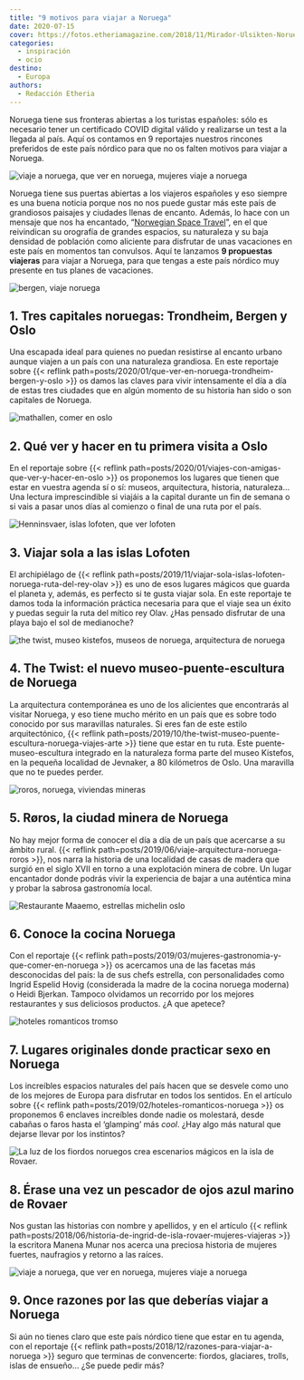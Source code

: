 ```yaml
---
title: "9 motivos para viajar a Noruega"
date: 2020-07-15
cover: https://fotos.etheriamagazine.com/2018/11/Mirador-Ulsikten-Noruega-Etheria-3-e1640169355273.jpg
categories: 
  - inspiración
  - ocio
destino: 
  - Europa
authors: 
  - Redacción Etheria
---
```


Noruega tiene sus fronteras abiertas a los turistas españoles: sólo es necesario tener un certificado COVID digital válido y realizarse un test a la llegada al país. Aquí os contamos en 9 reportajes nuestros rincones preferidos de este país nórdico para que no os falten motivos para viajar a Noruega.

![viaje a noruega, que ver en noruega, mujeres viaje a noruega](https://fotos.etheriamagazine.com/2018/11/Briksdalsbreen-Noruega-Etheria-5.jpg "Naturaleza en estado puro en el glaciar de Briksdalsbreen.")

Noruega tiene sus puertas abiertas a los viajeros españoles y eso siempre es una buena 
noticia porque nos no nos puede gustar más este país de grandiosos paisajes y ciudades 
llenas de encanto. Además, lo hace con un mensaje que nos ha encantado, “[Norwegian 
Space Travel](https://www.visitnorway.com/plan-your-trip/norwegian-space-travel/)”, en 
el que reivindican su orografía de grandes espacios, su naturaleza y su baja densidad de 
población como aliciente para disfrutar de unas vacaciones en este país en momentos tan 
convulsos. Aquí te lanzamos **9 propuestas viajeras** para viajar a Noruega, para que 
tengas a este país nórdico muy presente en tus planes de vacaciones. 

![bergen, viaje noruega](https://fotos.etheriamagazine.com/2020/01/Noruega-Bergen-Bryggen.jpg "Bergen, una de las ciudades más bonitas de Noruega. © M.P.")

## 1\. Tres capitales noruegas: Trondheim, Bergen y Oslo

Una escapada ideal para quienes no puedan resistirse al encanto urbano aunque viajen a 
un país con una naturaleza grandiosa. En este reportaje sobre {{< reflink 
path=posts/2020/01/que-ver-en-noruega-trondheim-bergen-y-oslo >}} os damos las claves 
para vivir intensamente el día a día de estas tres ciudades que en algún momento de su 
historia han sido o son capitales de Noruega. 

![mathallen, comer en oslo](https://fotos.etheriamagazine.com/2020/01/mercado-oslo-Mathallen.jpg "Mathallen es un mercado gastronómico de Oslo donde probar la cocina local. © CH/ Visit Norway")

## 2\. Qué ver y hacer en tu primera visita a Oslo

En el reportaje sobre {{< reflink 
path=posts/2020/01/viajes-con-amigas-que-ver-y-hacer-en-oslo >}} os proponemos los 
lugares que tienen que estar en vuestra agenda sí o sí: museos, arquitectura, historia, 
naturaleza… Una lectura imprescindible si viajáis a la capital durante un fin de semana 
o si vais a pasar unos días al comienzo o final de una ruta por el país. 

![Henninsvaer, islas lofoten, que ver lofoten](https://fotos.etheriamagazine.com/2019/11/viaje-mujeres-lofoten-Henninsvaer.jpg "Bucólica imagen de Henninsvaer, en las islas Lofoten.")

## 3\. Viajar sola a las islas Lofoten

El archipiélago de {{< reflink 
path=posts/2019/11/viajar-sola-islas-lofoten-noruega-ruta-del-rey-olav >}} es uno de 
esos lugares mágicos que guarda el planeta y, además, es perfecto si te gusta viajar 
sola. En este reportaje te damos toda la información práctica necesaria para que el 
viaje sea un éxito y puedas seguir la ruta del mítico rey Olav. ¿Has pensado disfrutar 
de una playa bajo el sol de medianoche? 

![the twist, museo kistefos, museos de noruega, arquitectura de noruega](https://fotos.etheriamagazine.com/2019/10/noruega-the-twist-museo-kistefos-mujeres.jpg "La nueva maravilla arquitectónica de Noruega se llama The Twist. © Lauriang Hinitoiu/Kistefos Museum")

## 4\. The Twist: el nuevo museo-puente-escultura de Noruega

La arquitectura contemporánea es uno de los alicientes que encontrarás al visitar 
Noruega, y eso tiene mucho mérito en un país que es sobre todo conocido por sus 
maravillas naturales. Si eres fan de este estilo arquitectónico, {{< reflink 
path=posts/2019/10/the-twist-museo-puente-escultura-noruega-viajes-arte >}} tiene que 
estar en tu ruta. Este puente-museo-escultura integrado en la naturaleza forma parte del 
museo Kistefos, en la pequeña localidad de Jevnaker, a 80 kilómetros de Oslo. Una 
maravilla que no te puedes perder. 

![roros, noruega, viviendas mineras](https://fotos.etheriamagazine.com/2019/05/Roros-noruega-casas-trabajadores-calle-sleggveien.jpg "Casas de los mineros de la calle Sleggveien. © Menchu Redondo")

## 5\. Røros, la ciudad minera de Noruega

No hay mejor forma de conocer el día a día de un país que acercarse a su ámbito rural. 
{{< reflink path=posts/2019/06/viaje-arquitectura-noruega-roros >}}, nos narra la 
historia de una localidad de casas de madera que surgió en el siglo XVII en torno a una 
explotación minera de cobre. Un lugar encantador donde podrás vivir la experiencia de 
bajar a una auténtica mina y probar la sabrosa gastronomía local. 

![Restaurante Maaemo, estrellas michelin oslo](https://fotos.etheriamagazine.com/2019/03/Restaurante-Maaemo.jpg "Restaurante Maaemo. ©VisitOslo/ Anders Husa -andershusa.com")

## 6\. Conoce la cocina Noruega

Con el reportaje {{< reflink 
path=posts/2019/03/mujeres-gastronomia-y-que-comer-en-noruega >}} os acercamos una de 
las facetas más desconocidas del país: la de sus chefs estrella, con personalidades como 
Ingrid Espelid Hovig (considerada la madre de la cocina noruega moderna) o Heidi 
Bjerkan. Tampoco olvidamos un recorrido por los mejores restaurantes y sus deliciosos 
productos. ¿A que apetece? 

![hoteles romanticos tromso](https://fotos.etheriamagazine.com/2019/02/noruega-hoteles-romanticos-Tromso.jpg "Relajación en el bote Vulkana, en Tromsø. © CH - Visitnorway.com")

## 7\. Lugares originales donde practicar sexo en Noruega

Los increíbles espacios naturales del país hacen que se desvele como uno de los mejores 
de Europa para disfrutar en todos los sentidos. En el artículo sobre {{< reflink 
path=posts/2019/02/hoteles-romanticos-noruega >}} os proponemos 6 enclaves increíbles 
donde nadie os molestará, desde cabañas o faros hasta el ‘glamping’ más _cool_. ¿Hay 
algo más natural que dejarse llevar por los instintos? 

![](https://fotos.etheriamagazine.com/2018/06/5-Rovaer-Noruega.jpg "La luz de los fiordos noruegos crea escenarios mágicos en la isla de Rovaer.")

## 8\. Érase una vez un pescador de ojos azul marino de Rovaer

Nos gustan las historias con nombre y apellidos, y en el artículo {{< reflink 
path=posts/2018/06/historia-de-ingrid-de-isla-rovaer-mujeres-viajeras >}} la escritora 
Manena Munar nos acerca una preciosa historia de mujeres fuertes, naufragios y retorno a 
las raíces. 

![viaje a noruega, que ver en noruega, mujeres viaje a noruega](https://fotos.etheriamagazine.com/2018/11/Mirador-Ulsikten-Noruega-Etheria-3.jpg "Impresionantes vistas desde el mirador de Ulsikten. © Felix Lorenzo")

## 9\. Once razones por las que deberías viajar a Noruega

Si aún no tienes claro que este país nórdico tiene que estar en tu agenda, con el 
reportaje {{< reflink path=posts/2018/12/razones-para-viajar-a-noruega >}} seguro que 
terminas de convencerte: fiordos, glaciares, trolls, islas de ensueño… ¿Se puede pedir 
más?
